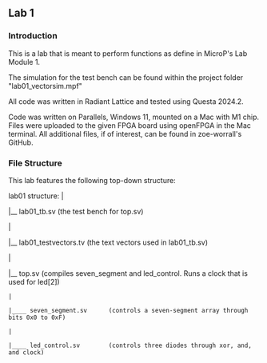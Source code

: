 ## Lab 1


### Introduction

This is a lab that is meant to perform functions as define in MicroP's Lab Module 1.

The simulation for the test bench can be found within the project folder "lab01_vectorsim.mpf"

All code was written in Radiant Lattice and tested using Questa 2024.2.

Code was written on Parallels, Windows 11, mounted on a Mac with M1 chip. Files were uploaded to the given FPGA board using openFPGA in the Mac terminal. All additional files, if of interest, can be found in zoe-worrall's GitHub.

### File Structure

This lab features the following top-down structure:

lab01 structure:
 |

 |__ lab01_tb.sv  (the test bench for top.sv)

 |

 |__ lab01_testvectors.tv  (the text vectors used in lab01_tb.sv)

 |

 |__ top.sv	  (compiles seven_segment and led_control. Runs a clock that is used for led[2])

	|

	|____ seven_segment.sv 		(controls a seven-segment array through bits 0x0 to 0xF)

	|

	|____ led_control.sv		(controls three diodes through xor, and, and clock)
	
  